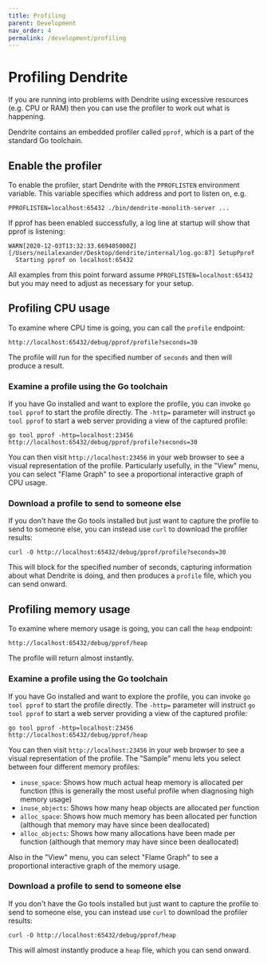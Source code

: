 ```yaml
---
title: Profiling
parent: Development
nav_order: 4
permalink: /development/profiling
---
```


# Profiling Dendrite

If you are running into problems with Dendrite using excessive resources (e.g. CPU or RAM) then you can use the profiler to work out what is happening.

Dendrite contains an embedded profiler called `pprof`, which is a part of the standard Go toolchain.

## Enable the profiler

To enable the profiler, start Dendrite with the `PPROFLISTEN` environment variable. This variable specifies which address and port to listen on, e.g.

```
PPROFLISTEN=localhost:65432 ./bin/dendrite-monolith-server ...
```

If pprof has been enabled successfully, a log line at startup will show that pprof is listening:

```
WARN[2020-12-03T13:32:33.669405000Z] [/Users/neilalexander/Desktop/dendrite/internal/log.go:87] SetupPprof
  Starting pprof on localhost:65432
```

All examples from this point forward assume `PPROFLISTEN=localhost:65432` but you may need to adjust as necessary for your setup.

## Profiling CPU usage

To examine where CPU time is going, you can call the `profile` endpoint:

```
http://localhost:65432/debug/pprof/profile?seconds=30
```

The profile will run for the specified number of `seconds` and then will produce a result.

### Examine a profile using the Go toolchain

If you have Go installed and want to explore the profile, you can invoke `go tool pprof` to start the profile directly. The `-http=` parameter will instruct `go tool pprof` to start a web server providing a view of the captured profile:

```
go tool pprof -http=localhost:23456 http://localhost:65432/debug/pprof/profile?seconds=30
```

You can then visit `http://localhost:23456` in your web browser to see a visual representation of the profile. Particularly usefully, in the "View" menu, you can select "Flame Graph" to see a proportional interactive graph of CPU usage.

### Download a profile to send to someone else

If you don't have the Go tools installed but just want to capture the profile to send to someone else, you can instead use `curl` to download the profiler results:

```
curl -O http://localhost:65432/debug/pprof/profile?seconds=30
```

This will block for the specified number of seconds, capturing information about what Dendrite is doing, and then produces a `profile` file, which you can send onward.

## Profiling memory usage

To examine where memory usage is going, you can call the `heap` endpoint:

```
http://localhost:65432/debug/pprof/heap
```

The profile will return almost instantly.

### Examine a profile using the Go toolchain

If you have Go installed and want to explore the profile, you can invoke `go tool pprof` to start the profile directly. The `-http=` parameter will instruct `go tool pprof` to start a web server providing a view of the captured profile:

```
go tool pprof -http=localhost:23456 http://localhost:65432/debug/pprof/heap
```

You can then visit `http://localhost:23456` in your web browser to see a visual representation of the profile. The "Sample" menu lets you select between four different memory profiles:

* `inuse_space`: Shows how much actual heap memory is allocated per function (this is generally the most useful profile when diagnosing high memory usage)
* `inuse_objects`: Shows how many heap objects are allocated per function
* `alloc_space`: Shows how much memory has been allocated per function (although that memory may have since been deallocated)
* `alloc_objects`: Shows how many allocations have been made per function (although that memory may have since been deallocated)

Also in the "View" menu, you can select "Flame Graph" to see a proportional interactive graph of the memory usage.

### Download a profile to send to someone else

If you don't have the Go tools installed but just want to capture the profile to send to someone else, you can instead use `curl` to download the profiler results:

```
curl -O http://localhost:65432/debug/pprof/heap
```

This will almost instantly produce a `heap` file, which you can send onward.
